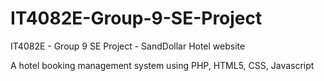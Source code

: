 # IT4082E-Group-9-SE-Project
IT4082E - Group 9 SE Project - SandDollar Hotel website

A hotel booking management system using PHP, HTML5, CSS, Javascript
